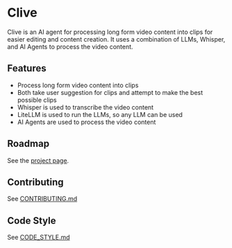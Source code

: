 # Clive

Clive is an AI agent for processing long form video content into clips for easier editing and content creation. It uses a combination of LLMs, Whisper, and AI Agents to process the video content.

## Features

- Process long form video content into clips
- Both take user suggestion for clips and attempt to make the best possible clips
- Whisper is used to transcribe the video content
- LiteLLM is used to run the LLMs, so any LLM can be used
- AI Agents are used to process the video content


## Roadmap

See the [project page](https://github.com/users/chand1012/projects/2).

## Contributing

See [CONTRIBUTING.md](docs/CONTRIBUTING.md)

## Code Style

See [CODE_STYLE.md](docs/CODE_STYLE.md)

